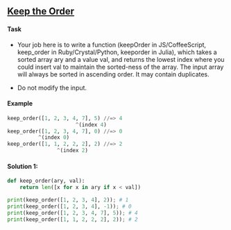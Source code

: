 ## [Keep the Order](https://www.codewars.com/kata/582aafca2d44a4a4560000e7)

#### Task

- Your job here is to write a function (keepOrder in JS/CoffeeScript, keep_order in Ruby/Crystal/Python, keeporder in Julia), which takes a sorted array ary and a value val, and returns the lowest index where you could insert val to maintain the sorted-ness of the array. The input array will always be sorted in ascending order. It may contain duplicates.

- Do not modify the input.

#### Example

```python
keep_order([1, 2, 3, 4, 7], 5) //=> 4
                      ^(index 4)
keep_order([1, 2, 3, 4, 7], 0) //=> 0
          ^(index 0)
keep_order([1, 1, 2, 2, 2], 2) //=> 2
                ^(index 2)
```

#### Solution 1:

```python
def keep_order(ary, val):
    return len([x for x in ary if x < val])

print(keep_order([1, 2, 3, 4], 2)); # 1
print(keep_order([1, 2, 3, 4], -1)); # 0
print(keep_order([1, 2, 3, 4, 7], 5)); # 4
print(keep_order([1, 1, 2, 2, 2], 2)); # 2
```
